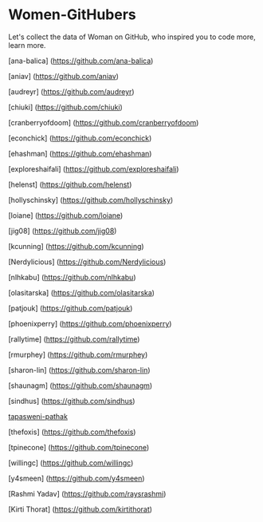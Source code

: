 # Women-GitHubers
Let's collect the data of Woman on GitHub, who inspired you to code more, learn more.

[ana-balica] (https://github.com/ana-balica)

[aniav] (https://github.com/aniav)

[audreyr] (https://github.com/audreyr)

[chiuki] (https://github.com/chiuki)

[cranberryofdoom] (https://github.com/cranberryofdoom)

[econchick] (https://github.com/econchick)

[ehashman] (https://github.com/ehashman)

[exploreshaifali] (https://github.com/exploreshaifali)

[helenst] (https://github.com/helenst)

[hollyschinsky] (https://github.com/hollyschinsky)

[loiane] (https://github.com/loiane)

[jig08] (https://github.com/jig08)

[kcunning] (https://github.com/kcunning)

[Nerdylicious] (https://github.com/Nerdylicious)

[nlhkabu] (https://github.com/nlhkabu)

[olasitarska] (https://github.com/olasitarska)

[patjouk] (https://github.com/patjouk)

[phoenixperry] (https://github.com/phoenixperry)

[rallytime] (https://github.com/rallytime)

[rmurphey] (https://github.com/rmurphey)

[sharon-lin] (https://github.com/sharon-lin)

[shaunagm] (https://github.com/shaunagm)

[sindhus] (https://github.com/sindhus)

[tapasweni-pathak](https://github.com/tapasweni-pathak)

[thefoxis] (https://github.com/thefoxis)

[tpinecone] (https://github.com/tpinecone)

[willingc] (https://github.com/willingc)

[y4smeen] (https://github.com/y4smeen)

[Rashmi Yadav] (https://github.com/raysrashmi)

[Kirti Thorat] (https://github.com/kirtithorat)







